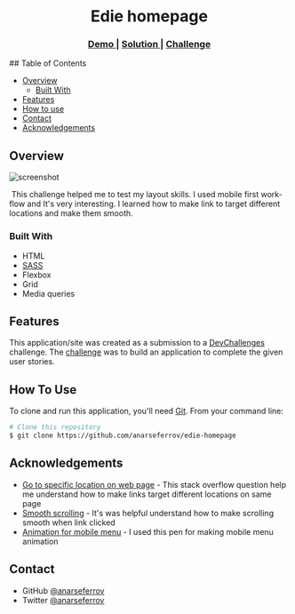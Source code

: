 <h1 align="center">Edie homepage</h1>


<div align="center">
  <h3>
    <a href="https://{your-demo-link.your-domain}">
      Demo
    </a>
    <span> | </span>
    <a href="https://{your-url-to-the-solution}">
      Solution
    </a>
    <span> | </span>
    <a href="https://devchallenges.io/challenges/xobQBuf8zWWmiYMIAZe0">
      Challenge
    </a>
  </h3>
</div>
## Table of Contents

- [Overview](#overview)
  - [Built With](#built-with)
- [Features](#features)
- [How to use](#how-to-use)
- [Contact](#contact)
- [Acknowledgements](#acknowledgements)

## Overview

![screenshot](./images/screencapture.png)

​	This challenge helped me to test my layout skills. I used mobile first work-flow and It's very interesting. I learned how to make link to target different locations and make them smooth.

### Built With

- HTML
- [SASS](https://sass-lang.com/)
- Flexbox
- Grid
- Media queries

## Features

This application/site was created as a submission to a [DevChallenges](https://devchallenges.io/challenges) challenge. The [challenge](https://devchallenges.io/challenges/xobQBuf8zWWmiYMIAZe0) was to build an application to complete the given user stories.

## How To Use

To clone and run this application, you'll need [Git](https://git-scm.com). From your command line:

```bash
# Clone this repository
$ git clone https://github.com/anarseferrov/edie-homepage
```

## Acknowledgements

- [Go to specific location on web page](https://stackoverflow.com/questions/37706383/go-to-a-specific-location-on-web-page-when-clicking-a-button) - This stack overflow question help me understand how to make links target different locations on same page
- [Smooth scrolling](https://stackoverflow.com/questions/62098093/scroll-behaviour-smooth-not-working-at-all) - It's was helpful understand how to make scrolling smooth when link clicked
- [Animation for mobile menu](https://codepen.io/bradtraversy/pen/vMGBjQ) - I used this pen for making mobile menu animation

## Contact

- GitHub [@anarseferrov](https://github.com/anarseferrov)
- Twitter [@anarseferrov](https://twitter.com/anarseferrov)
